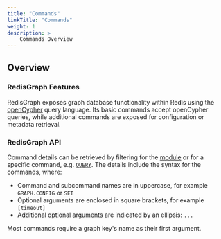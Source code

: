 ```yaml
---
title: "Commands"
linkTitle: "Commands"
weight: 1
description: >
    Commands Overview
---
```


## Overview

### RedisGraph Features

RedisGraph exposes graph database functionality within Redis using the [openCypher](https://opencypher.org/) query language. Its basic commands accept openCypher queries, while additional commands are exposed for configuration or metadata retrieval.

### RedisGraph API

Command details can be retrieved by filtering for the [module](/commands/?group=redisgraph) or for a specific command, e.g. [`QUERY`](/commands/?group=redisgraph&name=graph.query).
The details include the syntax for the commands, where:

*   Command and subcommand names are in uppercase, for example `GRAPH.CONFIG` or `SET`
*   Optional arguments are enclosed in square brackets, for example `[timeout]`
*   Additional optional arguments are indicated by an ellipsis: `...`

Most commands require a graph key's name as their first argument.
